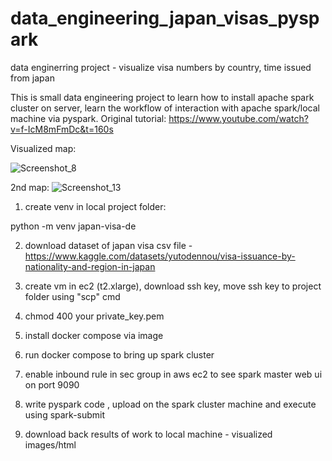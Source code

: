 # data_engineering_japan_visas_pyspark
data enginerring project - visualize visa numbers by country, time issued from japan

This is small data engineering project to learn how to install apache spark cluster on server, learn the workflow of interaction with apache spark/local machine via pyspark. Original tutorial: https://www.youtube.com/watch?v=f-IcM8mFmDc&t=160s

Visualized map:

![Screenshot_8](https://github.com/erjan/data_engineering_japan_visas_pyspark/assets/4441068/85eda6ae-18a5-445b-9dbd-4026496426c3)

 2nd map:
![Screenshot_13](https://github.com/erjan/data_engineering_japan_visas_pyspark/assets/4441068/e8d0fe19-0c77-40ec-af3d-99163e0f0c2e)

 
1. create venv in local project folder:

python -m venv japan-visa-de

2. download dataset of japan visa csv file - https://www.kaggle.com/datasets/yutodennou/visa-issuance-by-nationality-and-region-in-japan

3. create vm in ec2 (t2.xlarge), download ssh key, move ssh key to project folder using "scp" cmd

4. chmod 400 your private_key.pem

5. install docker compose via image

6. run docker compose to bring up spark cluster

6. enable inbound rule in sec group in aws ec2 to see spark master web ui on port 9090

7. write pyspark code , upload on the spark cluster machine and execute using spark-submit

8. download back results of work to local machine - visualized images/html
   
